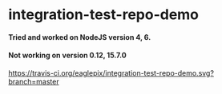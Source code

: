 # integration-test-repo-demo

#### Tried and worked on NodeJS version 4, 6.
#### Not working on version 0.12, 15.7.0

https://travis-ci.org/eaglepix/integration-test-repo-demo.svg?branch=master
